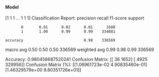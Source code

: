 #### Model
[1 1 1 ... 1 1 1]
Classification Report:
              precision    recall  f1-score   support

           0       0.01      0.02      0.01      1688
           1       1.00      0.99      0.99    334881

    accuracy                           0.98    336569
   macro avg       0.50      0.50      0.50    336569
weighted avg       0.99      0.98      0.99    336569

Accuracy: 0.980458687520241
Confusion Matrix:
[[    36   1652]
 [  4925 329956]]
Confusion Matrix (%):
[[1.06961723e-02 4.90835460e-01]
 [1.46329579e+00 9.80351726e+01]]
